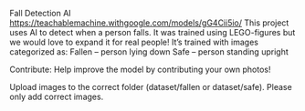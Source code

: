 Fall Detection AI
https://teachablemachine.withgoogle.com/models/gG4Cii5io/ 
This project uses AI to detect when a person falls. 
It was trained using LEGO-figures but we would love to expand it for real people!
It’s trained with images categorized as:
  Fallen – person lying down
  Safe – person standing upright
  
Contribute:
Help improve the model by contributing your own photos!

Upload images to the correct folder (dataset/fallen or dataset/safe).
Please only add correct images.

